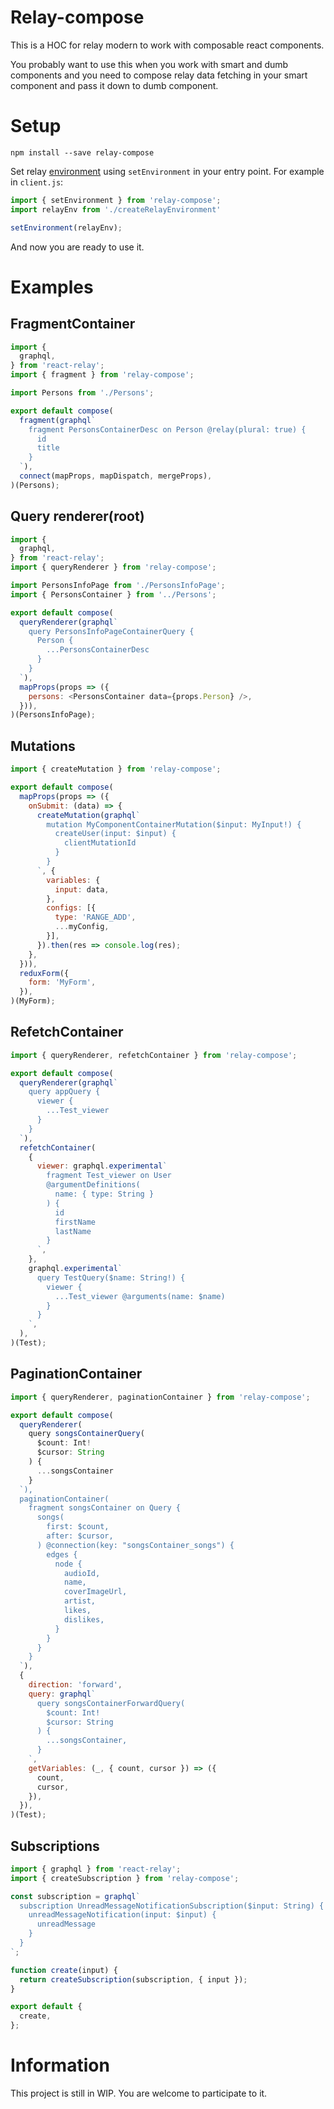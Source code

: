 # Relay-compose

This is a HOC for relay modern to work with сomposable react components.

You probably want to use this when you work with smart and dumb components and you need to compose relay data fetching in your smart component and pass it down to dumb component.

# Setup

`npm install --save relay-compose`

Set relay [environment](https://facebook.github.io/relay/docs/relay-environment.html) using `setEnvironment` in your entry point. For example in `client.js`:

```js
import { setEnvironment } from 'relay-compose';
import relayEnv from './createRelayEnvironment'

setEnvironment(relayEnv);
```

And now you are ready to use it.

# Examples
## FragmentContainer

```js
import {
  graphql,
} from 'react-relay';
import { fragment } from 'relay-compose';

import Persons from './Persons';

export default compose(
  fragment(graphql`
    fragment PersonsContainerDesc on Person @relay(plural: true) {
      id
      title
    }
  `),
  connect(mapProps, mapDispatch, mergeProps),
)(Persons);
```

## Query renderer(root)

```js
import {
  graphql,
} from 'react-relay';
import { queryRenderer } from 'relay-compose';

import PersonsInfoPage from './PersonsInfoPage';
import { PersonsContainer } from '../Persons';

export default compose(
  queryRenderer(graphql`
    query PersonsInfoPageContainerQuery {
      Person {
        ...PersonsContainerDesc
      }
    }
  `),
  mapProps(props => ({
    persons: <PersonsContainer data={props.Person} />,
  })),
)(PersonsInfoPage);
```

## Mutations

```js
import { createMutation } from 'relay-compose';

export default compose(
  mapProps(props => ({
    onSubmit: (data) => {
      createMutation(graphql`
        mutation MyComponentContainerMutation($input: MyInput!) {
          createUser(input: $input) {
            clientMutationId
          }
        }
      `, {
        variables: {
          input: data,
        },
        configs: [{
          type: 'RANGE_ADD',
          ...myConfig,
        }],
      }).then(res => console.log(res);
    },
  })),
  reduxForm({
    form: 'MyForm',
  }),
)(MyForm);
```

## RefetchContainer

```js
import { queryRenderer, refetchContainer } from 'relay-compose';

export default compose(
  queryRenderer(graphql`
    query appQuery {
      viewer {
        ...Test_viewer
      }
    }
  `),
  refetchContainer(
    {
      viewer: graphql.experimental`
        fragment Test_viewer on User
        @argumentDefinitions(
          name: { type: String }
        ) {
          id
          firstName
          lastName
        }
      `,
    },
    graphql.experimental`
      query TestQuery($name: String!) {
        viewer {
          ...Test_viewer @arguments(name: $name)
        }
      }
    `,
  ),
)(Test);
```

## PaginationContainer

```js
import { queryRenderer, paginationContainer } from 'relay-compose';

export default compose(
  queryRenderer(
    query songsContainerQuery(
      $count: Int!
      $cursor: String
    ) {
      ...songsContainer
    }
  `),
  paginationContainer(
    fragment songsContainer on Query {
      songs(
        first: $count,
        after: $cursor,
      ) @connection(key: "songsContainer_songs") {
        edges {
          node {
            audioId,
            name,
            coverImageUrl,
            artist,
            likes,
            dislikes,
          }
        }
      }
    }
  `),
  {
    direction: 'forward',
    query: graphql`
      query songsContainerForwardQuery(
        $count: Int!
        $cursor: String
      ) {
        ...songsContainer,
      }
    `,
    getVariables: (_, { count, cursor }) => ({
      count,
      cursor,
    }),
  }),
)(Test);
```

## Subscriptions
```js
import { graphql } from 'react-relay';
import { createSubscription } from 'relay-compose';

const subscription = graphql`
  subscription UnreadMessageNotificationSubscription($input: String) {
    unreadMessageNotification(input: $input) {
      unreadMessage
    }
  }
`;

function create(input) {
  return createSubscription(subscription, { input });
}

export default {
  create,
};
```

# Information
This project is still in WIP. You are welcome to participate to it.
